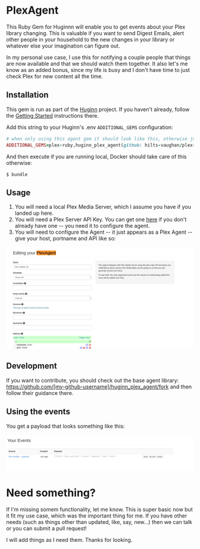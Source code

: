 # PlexAgent

This Ruby Gem for Huginnn will enable you to get events about your Plex library changing. This is valuable if you want to send Digest Emails, alert other people in your household to the new changes in your library or whatever else your imagination can figure out.

In my personal use case, I use this for notifying a couple people that things are now available and that we should watch them together. It also let's me know as an added bonus, since my life is busy and I don't have time to just check Plex for new content all the time.

## Installation

This gem is run as part of the [Huginn](https://github.com/huginn/huginn) project. If you haven't already, follow the [Getting Started](https://github.com/huginn/huginn#getting-started) instructions there.

Add this string to your Huginn's .env `ADDITIONAL_GEMS` configuration:

```ruby
# when only using this agent gem it should look like this, otherwise just append:
ADDITIONAL_GEMS=plex-ruby,huginn_plex_agent(github: hilts-vaughan/plex-huginn-ruby)
```

And then execute if you are running local, Docker should take care of this otherwise:

    $ bundle

## Usage

1. You will need a local Plex Media Server, which I assume you have if you landed up here. 
2. You will need a Plex Server API Key. You can get one [here](https://forums.plex.tv/discussion/129922/how-to-request-a-x-plex-token-token-for-your-app/p1) if you don't already have one -- you need it to configure the agent.
3. You will need to configure the Agent -- it just appears as a Plex Agent -- give your host, portname and API like so:

![plex](/assets/configure.png)


## Development

If you want to contribute, you should check out the base agent library: https://github.com/[my-github-username]/huginn_plex_agent/fork and then follow their guidance there. 

## Using the events

You get a payload that looks something like this:

![plex](/assets/event.png)

# Need something?

If I'm missing somem functionality, let me know. This is super basic now but it fit my use case, which was the important thing for me. If you have other needs (such as things other than updated, like, say, new...) then we can talk or you can submit a pull request!

I will add things as I need them. Thanks for looking.
